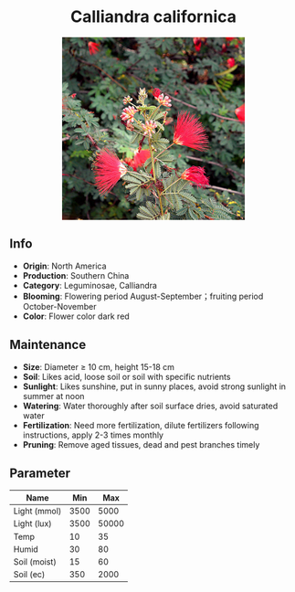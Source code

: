 <h1 align='center'>Calliandra californica</h1>
<p align="center">
    <img 
        align='center'
        width='320'
        src="../images/calliandra californica.png" 
        alt='Calliandra californica' />
</p>

## Info

 - **Origin**: North America
 - **Production**: Southern China
 - **Category**: Leguminosae, Calliandra
 - **Blooming**: Flowering period August-September；fruiting period October-November
 - **Color**: Flower color dark red

## Maintenance

 - **Size**: Diameter ≥ 10 cm, height 15-18 cm
 - **Soil**: Likes acid, loose soil or soil with specific nutrients
 - **Sunlight**: Likes sunshine, put in sunny places, avoid strong sunlight in summer at noon
 - **Watering**: Water thoroughly after soil surface dries, avoid saturated water
 - **Fertilization**: Need more fertilization, dilute fertilizers following instructions, apply 2-3 times monthly
 - **Pruning**: Remove aged tissues, dead and pest branches timely

## Parameter

| Name         | Min  | Max   |
|--------------|------|-------|
| Light (mmol) | 3500 | 5000  |
| Light (lux)  | 3500 | 50000 |
| Temp         | 10    | 35    |
| Humid        | 30   | 80    |
| Soil (moist) | 15   | 60    |
| Soil (ec)    | 350  | 2000  |